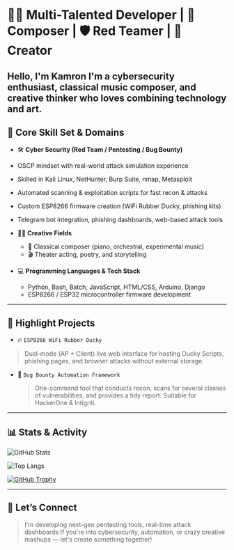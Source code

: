 # 👨‍💻 Multi-Talented Developer | 🎵 Composer | 🛡️ Red Teamer | 🎨 Creator

**Hello, I'm Kamron**
I'm a cybersecurity enthusiast, classical music composer, and creative thinker who loves combining technology and art.
---

## 💼 Core Skill Set & Domains

- 🛠️ **Cyber Security (Red Team / Pentesting / Bug Bounty)**
- OSCP mindset with real-world attack simulation experience
- Skilled in Kali Linux, NetHunter, Burp Suite, nmap, Metasploit
- Automated scanning & exploitation scripts for fast recon & attacks
- Custom ESP8266 firmware creation (WiFi Rubber Ducky, phishing kits)
- Telegram bot integration, phishing dashboards, web-based attack tools

- 👨‍🎨 **Creative Fields**
  - 🎼 Classical composer (piano, orchestral, experimental music)
  - 🎬 Theater acting, poetry, and storytelling

- 💻 **Programming Languages & Tech Stack**
  - Python, Bash, Batch, JavaScript, HTML/CSS, Arduino, Django
  - ESP8266 / ESP32 microcontroller firmware development

---

## 🚀 Highlight Projects

- 🔥 `ESP8266 WiFi Rubber Ducky`
 > Dual-mode (AP + Client) live web interface for hosting Ducky Scripts, phishing pages, and browser attacks without external storage.

- 🐞 `Bug Bounty Automation Framework`  
  > One-command tool that conducts recon, scans for several classes of vulnerabilities, and provides a tidy report. Suitable for HackerOne & Intigriti.

---

## 📊 Stats & Activity

![GitHub Stats](https://github-readme-stats.vercel.app/api?username=kamronsafar&show_icons=true&theme=tokyonight)

![Top Langs](https://github-readme-stats.vercel.app/api/top-langs/?username=kamronsafar&layout=compact&theme=radical)

[![GitHub Trophy](https://github-profile-trophy.vercel.app/?username=kamronsafar&theme=onedark)](https://github.com/kamronsafar)

---

## 🤖 Let’s Connect

 > I'm developing next-gen pentesting tools, real-time attack dashboards
 > If you're into cybersecurity, automation, or crazy creative mashups — let's create something together!
